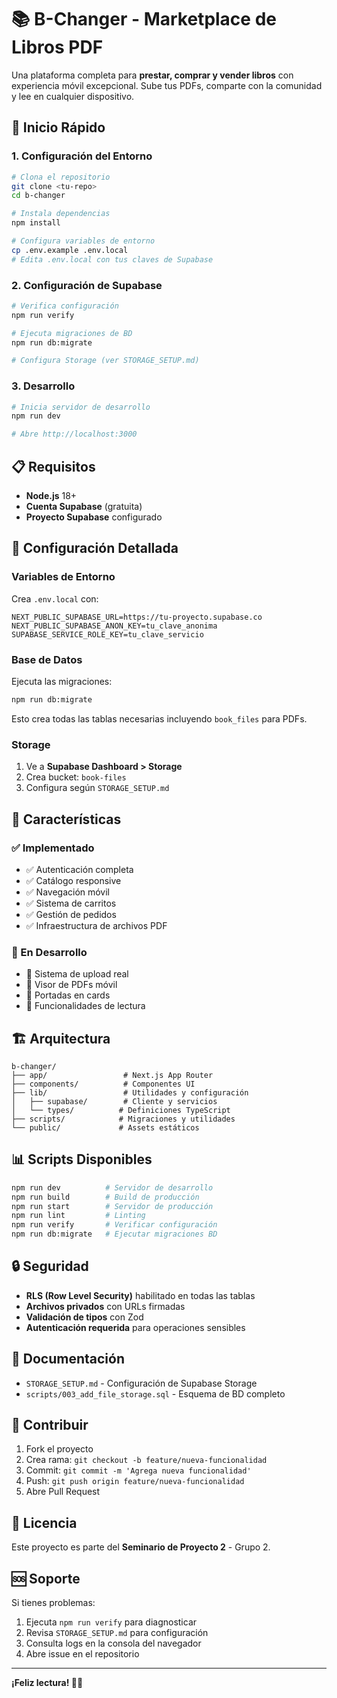 # 📚 B-Changer - Marketplace de Libros PDF

Una plataforma completa para **prestar, comprar y vender libros** con experiencia móvil excepcional. Sube tus PDFs, comparte con la comunidad y lee en cualquier dispositivo.

## 🚀 Inicio Rápido

### 1. Configuración del Entorno

```bash
# Clona el repositorio
git clone <tu-repo>
cd b-changer

# Instala dependencias
npm install

# Configura variables de entorno
cp .env.example .env.local
# Edita .env.local con tus claves de Supabase
```

### 2. Configuración de Supabase

```bash
# Verifica configuración
npm run verify

# Ejecuta migraciones de BD
npm run db:migrate

# Configura Storage (ver STORAGE_SETUP.md)
```

### 3. Desarrollo

```bash
# Inicia servidor de desarrollo
npm run dev

# Abre http://localhost:3000
```

## 📋 Requisitos

- **Node.js** 18+
- **Cuenta Supabase** (gratuita)
- **Proyecto Supabase** configurado

## 🔧 Configuración Detallada

### Variables de Entorno

Crea `.env.local` con:

```env
NEXT_PUBLIC_SUPABASE_URL=https://tu-proyecto.supabase.co
NEXT_PUBLIC_SUPABASE_ANON_KEY=tu_clave_anonima
SUPABASE_SERVICE_ROLE_KEY=tu_clave_servicio
```

### Base de Datos

Ejecuta las migraciones:

```bash
npm run db:migrate
```

Esto crea todas las tablas necesarias incluyendo `book_files` para PDFs.

### Storage

1. Ve a **Supabase Dashboard > Storage**
2. Crea bucket: `book-files`
3. Configura según `STORAGE_SETUP.md`

## 📱 Características

### ✅ Implementado
- ✅ Autenticación completa
- ✅ Catálogo responsive
- ✅ Navegación móvil
- ✅ Sistema de carritos
- ✅ Gestión de pedidos
- ✅ Infraestructura de archivos PDF

### 🚧 En Desarrollo
- 🔄 Sistema de upload real
- 🔄 Visor de PDFs móvil
- 🔄 Portadas en cards
- 🔄 Funcionalidades de lectura

## 🏗️ Arquitectura

```
b-changer/
├── app/                 # Next.js App Router
├── components/          # Componentes UI
├── lib/                 # Utilidades y configuración
│   ├── supabase/        # Cliente y servicios
│   └── types/          # Definiciones TypeScript
├── scripts/            # Migraciones y utilidades
└── public/             # Assets estáticos
```

## 📊 Scripts Disponibles

```bash
npm run dev          # Servidor de desarrollo
npm run build        # Build de producción
npm run start        # Servidor de producción
npm run lint         # Linting
npm run verify       # Verificar configuración
npm run db:migrate   # Ejecutar migraciones BD
```

## 🔒 Seguridad

- **RLS (Row Level Security)** habilitado en todas las tablas
- **Archivos privados** con URLs firmadas
- **Validación de tipos** con Zod
- **Autenticación requerida** para operaciones sensibles

## 📖 Documentación

- `STORAGE_SETUP.md` - Configuración de Supabase Storage
- `scripts/003_add_file_storage.sql` - Esquema de BD completo

## 🤝 Contribuir

1. Fork el proyecto
2. Crea rama: `git checkout -b feature/nueva-funcionalidad`
3. Commit: `git commit -m 'Agrega nueva funcionalidad'`
4. Push: `git push origin feature/nueva-funcionalidad`
5. Abre Pull Request

## 📄 Licencia

Este proyecto es parte del **Seminario de Proyecto 2** - Grupo 2.

## 🆘 Soporte

Si tienes problemas:

1. Ejecuta `npm run verify` para diagnosticar
2. Revisa `STORAGE_SETUP.md` para configuración
3. Consulta logs en la consola del navegador
4. Abre issue en el repositorio

---

**¡Feliz lectura! 📖✨**